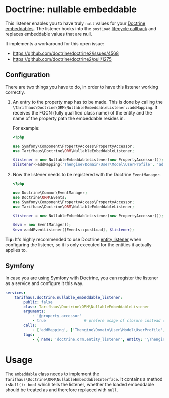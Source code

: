 # Doctrine: nullable embeddable

This listener enables you to have truly `null` values for your [Doctrine embeddables](http://docs.doctrine-project.org/projects/doctrine-orm/en/latest/tutorials/embeddables.html).
The listener hooks into the `postLoad` [lifecycle callback](http://docs.doctrine-project.org/projects/doctrine-orm/en/latest/reference/events.html#postload) and replaces embeddable values that are null.

It implements a workaround for this open issue:

* https://github.com/doctrine/doctrine2/issues/4568
* https://github.com/doctrine/doctrine2/pull/1275

## Configuration

There are two things you have to do, in order to have this listener working correctly.

1. An entry to the property map has to be made.
   This is done by calling the `\Tarifhaus\Doctrine\ORM\NullableEmbeddableListener::addMapping`.
   It receives the FQCN (fully qualified class name) of the entity and the name of the property path the embeddable resides in.

   For example:
   ```php
   <?php

   use Symfony\Component\PropertyAccess\PropertyAccessor;
   use Tarifhaus\Doctrine\ORM\NullableEmbeddableListener;

   $listener = new NullableEmbeddableListener(new PropertyAccessor());
   $listener->addMapping('Thengine\Domain\User\Model\UserProfile', 'address');
   ```

2. Now the listener needs to be registered with the Doctrine `EventManager`.
   ```php
   <?php

   use Doctrine\Common\EventManager;
   use Doctrine\ORM\Events;
   use Symfony\Component\PropertyAccess\PropertyAccessor;
   use Tarifhaus\Doctrine\ORM\NullableEmbeddableListener;

   $listener = new NullableEmbeddableListener(new PropertyAccessor());

   $evm = new EventManager();
   $evm->addEventListener([Events::postLoad], $listener);
   ```

**Tip:** It's highly recommended to use Doctrine [entity listener](http://docs.doctrine-project.org/projects/doctrine-orm/en/latest/reference/events.html#entity-listeners) when configuring the listener, so it is only executed for the entities it actually applies to.

## Symfony

In case you are using Symfony with Doctrine, you can register the listener as a service and configure it this way.

```yaml
services:
    tarifhaus.doctrine.nullable_embeddable_listener:
        public: false
        class: Tarifhaus\Doctrine\ORM\NullableEmbeddableListener
        arguments:
            - '@property_accessor'
            - true                 # prefere usage of closure instead of property accessor. This will change in further releases.
        calls:
            - ['addMapping', ['Thengine\Domain\User\Model\UserProfile', 'address']]
        tags:
            - { name: 'doctrine.orm.entity_listener', entity: '\Thengine\Domain\User\Model\UserProfile', event: 'postLoad' }
```

# Usage

The `embeddable` class needs to implement the `Tarifhaus\Doctrine\ORM\NullableEmbeddableInterface`.
It contains a method `isNull(): bool` which tells the listener, whether the loaded embeddable should be treated as and therefore replaced with `null`.
